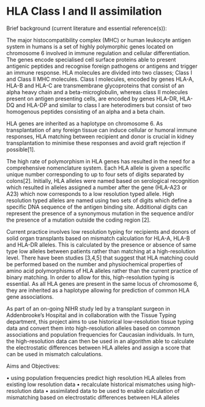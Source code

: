 # HLA Class I and II assimilation
Brief background (current literature and essential reference(s)):

The major histocompatibility complex (MHC) or human leukocyte antigen system in humans is a set of highly polymorphic genes located on chromosome 6 involved in immune regulation and cellular differentiation. The genes encode specialised cell surface proteins able to present antigenic peptides and recognise foreign pathogens or antigens and trigger an immune response. HLA molecules are divided into two classes; Class I and Class II MHC molecules. Class I molecules, encoded by genes HLA-A, HLA-B and HLA-C are transmembrane glycoproteins that consist of an alpha heavy chain and a beta-microglobulin, whereas class II molecules present on antigen presenting cells, are encoded by genes HLA-DR, HLA-DQ and HLA-DP and similar to class I are heterodimers but consist of two homogenous peptides consisting of an alpha and a beta chain.

HLA genes are inherited as a haplotype on chromosome 6. As transplantation of any foreign tissue can induce cellular or humoral immune responses, HLA matching between recipient and donor is crucial in kidney transplantation to minimise these responses and avoid graft rejection if possible[1].

The high rate of polymorphism in HLA genes has resulted in the need for a comprehensive nomenclature system. Each HLA allele is given a specific unique number corresponding to up to four sets of digits separated by colons[2]. Initially, HLA alleles were named based on serological recognition which resulted in alleles assigned a number after the gene (HLA-A23 or A23) which now corresponds to a low resolution typed allele. High resolution typed alleles are named using two sets of digits which define a specific DNA sequence of the antigen binding site. Additional digits can represent the presence of a synonymous mutation in the sequence and/or the presence of a mutation outside the coding region [2]. 

Current practice involves low resolution typing for recipients and donors of solid organ transplants based on mismatch calculation for HLA-A, HLA-B and HLA-DR alleles. This is calculated by the presence or absence of same type low alleles between patients rather than matching at a high-resolution level. There have been studies [3,4,5] that suggest that HLA matching could be performed based on the number and physiochemical properties of amino acid polymorphisms of HLA alleles rather than the current practice of binary matching. In order to allow for this, high-resolution typing is essential. As all HLA genes are present in the same locus of chromosome 6, they are inherited as a haplotype allowing for prediction of common HLA gene associations. 

As part of an on-going NIHR study led by a transplant surgeon in Addenbrooke’s Hospital and in collaboration with the Tissue Typing department, this project aims to use historical low-resolution tissue typing data and convert them into high-resolution alleles based on common associations and population frequencies for Caucasian individuals. In turn, the high-resolution data can then be used in an algorithm able to calculate the electrostatic differences between HLA alleles and assign a score that can be used in mismatch calculations.





Aims and Objectives:

•	using population frequencies predict high resolution HLA alleles from existing low resolution data
•	recalculate historical mismatches using high-resolution data
•	assimilated data to be used  to enable calculation of mismatching based on electrostatic differences between HLA alleles

